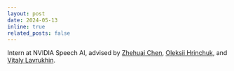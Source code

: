 ```yaml
---
layout: post
date: 2024-05-13
inline: true
related_posts: false
---
```


Intern at NVIDIA Speech AI, advised by [Zhehuai Chen](https://scholar.google.com/citations?user=AZrMB-AAAAAJ&hl=zh-CN), [Oleksii Hrinchuk](https://scholar.google.ru/citations?user=Z8GCLksAAAAJ&hl=ru), and [Vitaly Lavrukhin](https://scholar.google.ru/citations?user=Z8GCLksAAAAJ&hl=ru).
